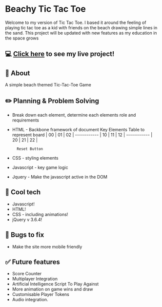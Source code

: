 # Beachy Tic Tac Toe
Welcome to my version of Tic Tac Toe. I based it around the feeling of playing tic tac toe as a kid with friends on the beach drawing simple lines in the sand. This project will be updated with new features as my education in the space grows

## :computer: [Click here](https://stuartcannone.github.io/TicTacToe/) to see my live project!

## :page_facing_up: About
A simple beach themed Tic-Tac-Toe Game 


## :pencil2: Planning & Problem Solving
- Break down each element, determine each elements role and requirements
- HTML - Backbone framework of document 
    Key Elements 
        Table to represent board
       | 00 | 01 | 02 |
        ------------
       | 10 | 11 | 12 |
        ------------
       | 20 | 21 | 22 |
        
        Reset Button
- CSS - styling elements 
- Javascript - key game logic
- Jquery - Make the javascript active in the DOM 

## :rocket: Cool tech
- Javascript!
- HTML!
- CSS - including animations!
- jQuery v 3.6.4!

## :bug: Bugs to fix
- Make the site more mobile friendly 


## :white_check_mark: Future features
- Score Counter
- Multiplayer Integration
- Artificial Intelligence Script To Play Against 
- More animation on game wins and draw
- Customisable Player Tokens 
- Audio integration.
